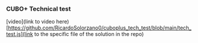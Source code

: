 ### CUBO+ Technical test

[video](link to video here)
[https://github.com/RicardoSolorzano0/cuboplus_tech_test/blob/main/tech_test.js](link to the specific file of the solution in the repo)
